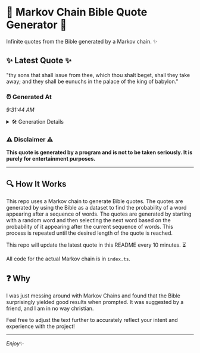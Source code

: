 # 📖 Markov Chain Bible Quote Generator 📖

Infinite quotes from the Bible generated by a Markov chain. ✨

## ✨ Latest Quote ✨
"thy sons that shall issue from thee, which thou shalt beget, shall they take away; and they shall be eunuchs in the palace of the king of babylon."

### ⏰ Generated At
*9:31:44 AM*

<details>
    <summary>🛠️ Generation Details</summary>
    <p>
        <strong>🌱 Seed:</strong> thy<br>
        <strong>🔄 Iterations:</strong> 27<br>
        <strong>📜 Context History:</strong><br>[ thy ]: sons<br>[ thy, sons ]: that<br>[ thy, sons, that ]: shall<br>[ thy, sons, that, shall ]: issue<br>[ thy, sons, that, shall, issue ]: from<br>[ thy, sons, that, shall, issue, from ]: thee,<br>[ sons, that, shall, issue, from, thee, ]: which<br>[ that, shall, issue, from, thee,, which ]: thou<br>[ shall, issue, from, thee,, which, thou ]: shalt<br>[ issue, from, thee,, which, thou, shalt ]: beget,<br>[ from, thee,, which, thou, shalt, beget, ]: shall<br>[ thee,, which, thou, shalt, beget,, shall ]: they<br>[ which, thou, shalt, beget,, shall, they ]: take<br>[ thou, shalt, beget,, shall, they, take ]: away;<br>[ shalt, beget,, shall, they, take, away; ]: and<br>[ beget,, shall, they, take, away;, and ]: they<br>[ shall, they, take, away;, and, they ]: shall<br>[ they, take, away;, and, they, shall ]: be<br>[ take, away;, and, they, shall, be ]: eunuchs<br>[ away;, and, they, shall, be, eunuchs ]: in<br>[ and, they, shall, be, eunuchs, in ]: the<br>[ they, shall, be, eunuchs, in, the ]: palace<br>[ shall, be, eunuchs, in, the, palace ]: of<br>[ be, eunuchs, in, the, palace, of ]: the<br>[ eunuchs, in, the, palace, of, the ]: king<br>[ in, the, palace, of, the, king ]: of<br>[ the, palace, of, the, king, of ]: babylon.<br>
    </p>
</details>

### ⚠️ Disclaimer ⚠️
**This quote is generated by a program and is not to be taken seriously. It is purely for entertainment purposes.**

---

## 🔍 How It Works

This repo uses a Markov chain to generate Bible quotes. The quotes are generated by using the Bible as a dataset to find the probability of a word appearing after a sequence of words. The quotes are generated by starting with a random word and then selecting the next word based on the probability of it appearing after the current sequence of words. This process is repeated until the desired length of the quote is reached.

This repo will update the latest quote in this README every 10 minutes. ⏳

All code for the actual Markov chain is in `index.ts`.

## ❓ Why

I was just messing around with Markov Chains and found that the Bible surprisingly yielded good results when prompted. 
It was suggested by a friend, and I am in no way christian.

Feel free to adjust the text further to accurately reflect your intent and experience with the project!

---

*Enjoy*✨
